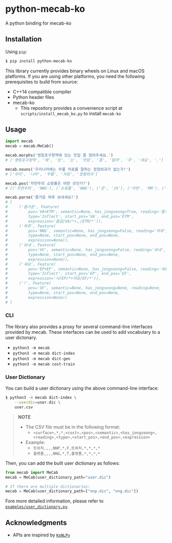 # python-mecab-ko
A python binding for mecab-ko


## Installation
Using `pip`:
```bash
$ pip install python-mecab-ko
```

This library currently provides binary wheels on Linux and macOS platforms. If you are using other platforms, you need the following prerequisites to build from source:
- C++14 compatible compiler
- Python header files
- mecab-ko
  - This repository provides a convenience script at  `scripts/install_mecab_ko.py` to install `mecab-ko`


## Usage
```python
import mecab
mecab = mecab.MeCab()

mecab.morphs('영등포구청역에 있는 맛집 좀 알려주세요.')
# ['영등포구청역', '에', '있', '는', '맛집', '좀', '알려', '주', '세요', '.']

mecab.nouns('우리나라에는 무릎 치료를 잘하는 정형외과가 없는가!')
# ['우리', '나라', '무릎', '치료', '정형외과']

mecab.pos('자연주의 쇼핑몰은 어떤 곳인가?')
# [('자연주의', 'NNG'), ('쇼핑몰', 'NNG'), ('은', 'JX'), ('어떤', 'MM'), ('곳', 'NNG'), ('인가', 'VCP+EF'), ('?', 'SF')]

mecab.parse('즐거운 하루 보내세요!')
# [
#     ('즐거운', Feature(
#         pos='VA+ETM', semantic=None, has_jongseong=True, reading='즐거운',
#         type='Inflect', start_pos='VA', end_pos='ETM',
#         expression='즐겁/VA/*+ᆫ/ETM/*')),
#     ('하루', Feature(
#         pos='NNG', semantic=None, has_jongseong=False, reading='하루',
#         type=None, start_pos=None, end_pos=None,
#         expression=None)),
#     ('보내', Feature(
#         pos='VV', semantic=None, has_jongseong=False, reading='보내',
#         type=None, start_pos=None, end_pos=None,
#         expression=None)),
#     ('세요', Feature(
#         pos='EP+EF', semantic=None, has_jongseong=False, reading='세요',
#         type='Inflect', start_pos='EP', end_pos='EF',
#         expression='시/EP/*+어요/EF/*')),
#     ('!', Feature(
#         pos='SF', semantic=None, has_jongseong=None, reading=None,
#         type=None, start_pos=None, end_pos=None,
#         expression=None))
# ]
```

### CLI
The library also provides a proxy for several command-line interfaces provided by mecab. These interfaces can be used to add vocabulary to a user dictonary.
- `python3 -m mecab`
- `python3 -m mecab dict-index`
- `python3 -m mecab dict-gen`
- `python3 -m mecab cost-train`

### User Dictionary
You can build a user dictionary using the above command-line interface:
```bash
$ python3 -m mecab dict-index \
    --userdic=user.dic \
    user.csv
```
> **NOTE**
> - The CSV file must be in the following format:
>   - `<surface>,*,*,<cost>,<pos>,<semantic>,<has_jongseong>,<reading>,<type>,<start_pos>,<end_pos>,<expression>`
> - Example:
>   - `트위치,,,,NNP,*,F,트위치,*,*,*,*`
>   - `플랫폼,,,,NNG,*,T,플랫폼,*,*,*,*`

Then, you can add the built user dictionary as follows:
```python
from mecab import MeCab
mecab = MeCab(user_dictionary_path="user.dic")

# If there are multiple dictionaries:
mecab = MeCab(user_dictionary_path=["nnp.dic", "nng.dic"])
```

Fore more detailed information, please refer to [`examples/user_dictionary.py`](https://github.com/jonghwanhyeon/python-mecab-ko/tree/main/examples/user_dictionary.py).

## Acknowledgments
- APIs are inspired by [`KoNLPy`](https://github.com/konlpy/konlpy/)
